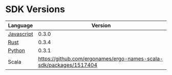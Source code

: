 # SDK Versions

| Language | Version |
| -------- | ------- |
| [Javascript](https://www.npmjs.com/package/ergonames) | 0.3.0 |
| [Rust](https://crates.io/crates/ergonames) | 0.3.4 |
| [Python](https://pypi.org/project/ergonames/) | 0.3.1 |
| Scala | https://github.com/ergonames/ergo-names-scala-sdk/packages/1517404 | 0.2.1 |

